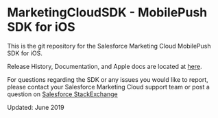 # MarketingCloudSDK - MobilePush SDK for iOS

This is the git repository for the Salesforce Marketing Cloud MobilePush SDK for iOS.<br>

Release History, Documentation, and Apple docs are located at <a href="http://salesforce-marketingcloud.github.io/MarketingCloudSDK-iOS/" target="_blank">here</a>.

For questions regarding the SDK or any issues you would like to report, please contact your Salesforce Marketing Cloud support team or post a question on <a href="http://salesforce.stackexchange.com/" target="_blank">Salesforce StackExchange</a> 

Updated: June 2019
